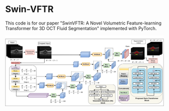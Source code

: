 # Swin-VFTR
This code is for our paper "SwinVFTR: A Novel Volumetric Feature-learning
Transformer for 3D OCT Fluid Segmentation" implemented with PyTorch. 

![](img1.png)
